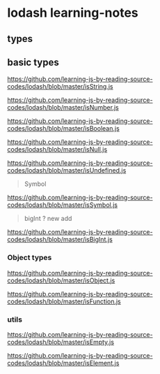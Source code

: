 # lodash learning-notes


## types

## basic types

https://github.com/learning-js-by-reading-source-codes/lodash/blob/master/isString.js

https://github.com/learning-js-by-reading-source-codes/lodash/blob/master/isNumber.js

https://github.com/learning-js-by-reading-source-codes/lodash/blob/master/isBoolean.js

https://github.com/learning-js-by-reading-source-codes/lodash/blob/master/isNull.js

https://github.com/learning-js-by-reading-source-codes/lodash/blob/master/isUndefined.js

> Symbol

https://github.com/learning-js-by-reading-source-codes/lodash/blob/master/isSymbol.js

> bigInt ? new add

https://github.com/learning-js-by-reading-source-codes/lodash/blob/master/isBigInt.js

### Object types

https://github.com/learning-js-by-reading-source-codes/lodash/blob/master/isObject.js

https://github.com/learning-js-by-reading-source-codes/lodash/blob/master/isFunction.js

### utils

https://github.com/learning-js-by-reading-source-codes/lodash/blob/master/isEmpty.js

https://github.com/learning-js-by-reading-source-codes/lodash/blob/master/isElement.js
